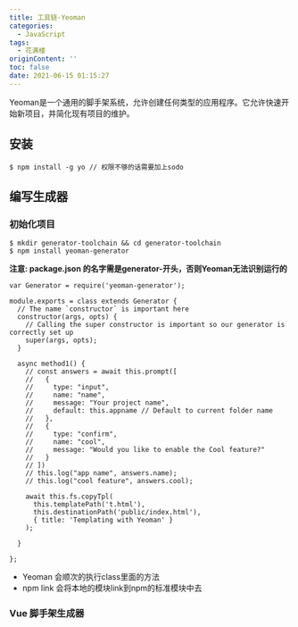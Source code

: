 ```yaml
---
title: 工具链-Yeoman
categories:
  - JavaScript
tags:
  - 花满楼
originContent: ''
toc: false
date: 2021-06-15 01:15:27
---
```


Yeoman是一个通用的脚手架系统，允许创建任何类型的应用程序。它允许快速开始新项目，并简化现有项目的维护。

<!--more-->

## 安装

```
$ npm install -g yo // 权限不够的话需要加上sodo
```

## 编写生成器

### 初始化项目

```
$ mkdir generator-toolchain && cd generator-toolchain
$ npm install yeoman-generator
```

**注意: package.json 的名字需是generator-开头，否则Yeoman无法识别运行的**

```
var Generator = require('yeoman-generator');

module.exports = class extends Generator {
  // The name `constructor` is important here
  constructor(args, opts) {
    // Calling the super constructor is important so our generator is correctly set up
    super(args, opts);
  }

  async method1() {
    // const answers = await this.prompt([
    //   {
    //     type: "input",
    //     name: "name",
    //     message: "Your project name",
    //     default: this.appname // Default to current folder name
    //   },
    //   {
    //     type: "confirm",
    //     name: "cool",
    //     message: "Would you like to enable the Cool feature?"
    //   }
    // ])
    // this.log("app name", answers.name);
    // this.log("cool feature", answers.cool);

    await this.fs.copyTpl(
      this.templatePath('t.html'),
      this.destinationPath('public/index.html'),
      { title: 'Templating with Yeoman' }
    );

  }

};
```

- Yeoman 会顺次的执行class里面的方法
- npm link 会将本地的模块link到npm的标准模块中去

### Vue 脚手架生成器



